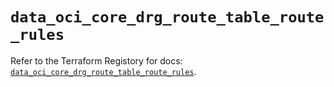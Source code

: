 # `data_oci_core_drg_route_table_route_rules`

Refer to the Terraform Registory for docs: [`data_oci_core_drg_route_table_route_rules`](https://registry.terraform.io/providers/oracle/oci/6.18.0/docs/data-sources/core_drg_route_table_route_rules).
